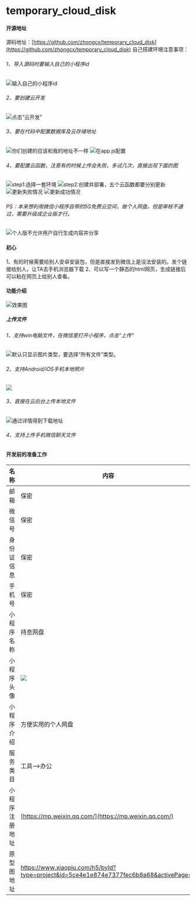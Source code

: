 # temporary_cloud_disk
#### 开源地址
源码地址：[https://github.com/zhongcx/temporary_cloud_disk](https://github.com/zhongcx/temporary_cloud_disk)
自己搭建环境注意事项：
###### 1、导入源码时要输入自己的小程序id
![输入自己的小程序id](https://upload-images.jianshu.io/upload_images/11217637-cbe2570e88eca664.png?imageMogr2/auto-orient/strip%7CimageView2/2/w/1240)
###### 2、要创建云开发
![点击“云开发”](https://upload-images.jianshu.io/upload_images/11217637-6f74f59a4d8a00f6.png?imageMogr2/auto-orient/strip%7CimageView2/2/w/1240)
###### 3、要在代码中配置数据库及云存储地址
![你们创建的应该和我的地址不一样](https://upload-images.jianshu.io/upload_images/11217637-52a0c24584238fa1.png?imageMogr2/auto-orient/strip%7CimageView2/2/w/1240)
![在app.js配置](https://upload-images.jianshu.io/upload_images/11217637-ed936ab2edd88432.png?imageMogr2/auto-orient/strip%7CimageView2/2/w/1240)
###### 4、要配置云函数，注意有的时候上传会失败，多试几次，直接出现下面的图
![step1:选择一套环境](https://upload-images.jianshu.io/upload_images/11217637-6f94f70396e620c7.png?imageMogr2/auto-orient/strip%7CimageView2/2/w/1240)
![step2:创建并部署，五个云函数都要分别更新](https://upload-images.jianshu.io/upload_images/11217637-3b2dc5ca3652d395.png?imageMogr2/auto-orient/strip%7CimageView2/2/w/1240)
![更新失败情况](https://upload-images.jianshu.io/upload_images/11217637-e3aef89fd6d81d94.png?imageMogr2/auto-orient/strip%7CimageView2/2/w/1240)
![更新成功情况](https://upload-images.jianshu.io/upload_images/11217637-ef982e0be3f6b556.png?imageMogr2/auto-orient/strip%7CimageView2/2/w/1240)

###### PS：本来想利用微信小程序自带的5G免费云空间，做个人网盘。但是审核不通过，需要升级成企业版才行。
![个人版不允许用户自行生成内容并分享](https://upload-images.jianshu.io/upload_images/11217637-29439ab40cfb366b.png?imageMogr2/auto-orient/strip%7CimageView2/2/w/1240)

#### 初心
1、有的时候需要给别人安卓安装包，但是直接发到微信上是没法安装的。发个链接给别人，让TA去手机浏览器下载
2、可以写一个静态的html网页，生成链接后可以粘在网页上给别人查看。

 #### 功能介绍 
![效果图](https://upload-images.jianshu.io/upload_images/11217637-89ba5321d2e9a070.png?imageMogr2/auto-orient/strip%7CimageView2/2/w/1240)

##### 上传文件
###### 1、支持win电脑文件，在微信里打开小程序，点击“上传”
![默认只显示图片类型，要选择“所有文件”类型。](https://upload-images.jianshu.io/upload_images/11217637-9520793bbe9556e6.png?imageMogr2/auto-orient/strip%7CimageView2/2/w/1240)
###### 2、支持Android/iOS手机本地照片
![](https://upload-images.jianshu.io/upload_images/11217637-da3453de8b05124e.png?imageMogr2/auto-orient/strip%7CimageView2/2/w/1240)
###### 3、直接在云后台上传本地文件
![通过详情得到下载地址](https://upload-images.jianshu.io/upload_images/11217637-cc3a1cf0c1972d07.png?imageMogr2/auto-orient/strip%7CimageView2/2/w/1240)
###### 4、支持上传手机微信聊天文件
 
#### 开发前的准备工作
名称|内容|功能描述
---|---|---
邮箱|保密|用于注册
微信号|保密|用于登录
身份证信息|保密|一个身份证只能注册5个小程序
手机号|保密|一个手机号码只能注册5个小程序。
小程序名称|持息网盘|个人帐号可一年内修改2次名称。
小程序头像|![](https://upload-images.jianshu.io/upload_images/11217637-d54dc5c3993a8059.png?imageMogr2/auto-orient/strip%7CimageView2/2/w/1240) |一年内可申请修改5次，我是在这个网站是自动生成的logo  [http://www.uugai.com/](http://www.uugai.com/)
小程序介绍|方便实用的个人网盘|一个月内可申请5次修改
服务类目|工具-->办公|一个月内可申请修改3次
小程序注册地址|[https://mp.weixin.qq.com/](https://mp.weixin.qq.com/)|用于注册并登录小程序后台管理
原型图地址|https://www.xiaopiu.com/h5/byId?type=project&id=5ce4e1e874e7377fec6b8a68&activePage=1|实际开发需要的图标去阿里巴巴矢量图标库里找 [https://www.iconfont.cn/](https://www.iconfont.cn/)
